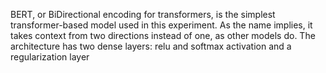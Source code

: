 BERT, or BiDirectional encoding for transformers, is the simplest
transformer-based model used in this experiment. As the name implies, it takes context from two
directions instead of one, as other models do. The architecture has two dense layers: relu and
softmax activation and a regularization layer
